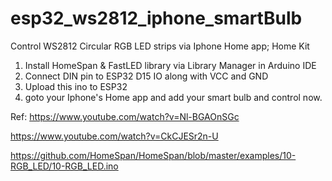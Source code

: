 # esp32_ws2812_iphone_smartBulb
Control WS2812 Circular RGB LED strips via Iphone Home app; Home Kit

1. Install HomeSpan & FastLED library via Library Manager in Arduino IDE
2. Connect DIN pin to ESP32 D15 IO along with VCC and GND
3. Upload this ino to ESP32
4. goto your Iphone's Home app and add your smart bulb and control now.


Ref:
https://www.youtube.com/watch?v=Nl-BGAOnSGc

https://www.youtube.com/watch?v=CkCJESr2n-U

https://github.com/HomeSpan/HomeSpan/blob/master/examples/10-RGB_LED/10-RGB_LED.ino
